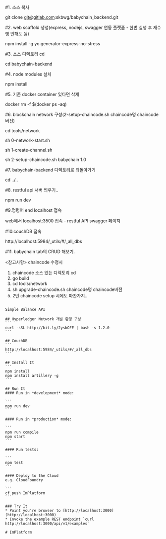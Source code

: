 #1. 소스 복사

git clone git@gitlab.com:skbwg/babychain_backend.git

#2. web scaffold 생성(express, nodejs, swagger 연동 플랫폼 - 한번 실행 후 재수행 안해도 됨)

npm install -g yo generator-express-no-stress

#3. 소스 디렉토리 cd

cd babychain-backend

#4. node modules 설치

npm install

#5. 기존 docker container 있다면 삭제

docker rm -f $(docker ps -aq)

#6. blockchain network 구성(2-setup-chaincode.sh chaincode명 chaincode버전)

cd tools/network

sh 0-network-start.sh

sh 1-create-channel.sh

sh 2-setup-chaincode.sh babychain 1.0

#7. babychain-backend 디렉토리로 되돌아가기

cd ../..

#8. restful api 서버 띄우기..

npm run dev


#9.명령어 end localhost 접속

web에서 localhost:3500 접속 - restful API swagger 페이지

#10.couchDB 접속

http://localhost:5984/_utils/#/_all_dbs

#11. babychain tab의 CRUD 해보기.


<참고사항>
chaincode 수정시
1. chaincode 소스 있는 디렉토리 cd
2. go build
3. cd tools/network
4. sh upgrade-chaincode.sh chaincode명 chaincode버전
5. 2번 chaincode setup 시에도 마찬가지..

````# Simple Balance API

Simple Balance API

## Hyperledger Network 개발 환경 구성
```
curl -sSL http://bit.ly/2ysbOFE | bash -s 1.2.0
```

## CouchDB
```
http://localhost:5984/_utils/#/_all_dbs
```

## Install It
```
npm install
npm install artillery -g
```

## Run It
#### Run in *development* mode:

```
npm run dev
```

#### Run in *production* mode:

```
npm run compile
npm start
```

#### Run tests:

```
npm test
```

#### Deploy to the Cloud
e.g. CloudFoundry

```
cf push ImPlatform
```

### Try It
* Point you're browser to [http://localhost:3000](http://localhost:3000)
* Invoke the example REST endpoint `curl http://localhost:3000/api/v1/examples`
   
# ImPlatform
````
